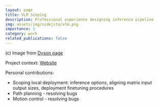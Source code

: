```yaml
---
layout: page
title: VLM Scoping
description: Professional experience designing inference pipeline
img: assets/img/ncdejito/vlm.png
importance: 1
category: work
related_publications: false
---
```

(c) Image from [Dyson page](https://dyson-h.assetsadobe2.com/is/image/content/dam/dyson/products/robot-vacuums/vis-nav/pdp/277-2023/gallery/277_7_smart_home_connected_SUBLNK_gallery_image.jpg?cropPathE=desktop&fit=stretch,1&wid=1152)

Project context: [Website](https://www.dyson.com/support/voice/google-assistant)

Personal contributions:
* Scoping local deployment: inference options, aligning matrix input output sizes, deployment finetuning procedures
* Path planning - resolving bugs 
* Motion control - resolving bugs
